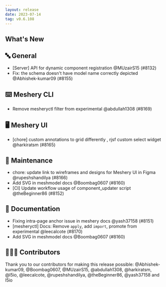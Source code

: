 ```yaml
---
layout: release
date: 2023-07-14
tag: v0.6.108
---
```


## What's New
## 🔤 General
- [Server] API for dynamic component registration @MUzairS15 (#8132)
- Fix: the schema doesn't have model name correctly depicted @Abhishek-kumar09 (#8155)

## ⌨️ Meshery CLI

- Remove mesheryctl filter from experimental @abdullah1308 (#8169)

## 🖥 Meshery UI

- [chore] custom annotations to grid differently , rjsf custom select widget @harkiratsm (#8165)

## 🧰 Maintenance

- chore: update link to wireframes and designs for Meshery UI in Figma @rupeshshandilya (#8166)
- Add SVG in meshmodel docs @Boombag0607 (#8160)
- [CI] Update workflow usage of component_updater script @theBeginner86 (#8152)

## 📖 Documentation

- Fixing intra-page anchor issue in meshery docs  @yash37158 (#8151)
- [mesheryctl] Docs: Remove `apply`, add `import`, promote from experimental @leecalcote (#8170)
- Add SVG in meshmodel docs @Boombag0607 (#8160)

## 👨🏽‍💻 Contributors

Thank you to our contributors for making this release possible:
@Abhishek-kumar09, @Boombag0607, @MUzairS15, @abdullah1308, @harkiratsm, @l5io, @leecalcote, @rupeshshandilya, @theBeginner86, @yash37158 and l5io
